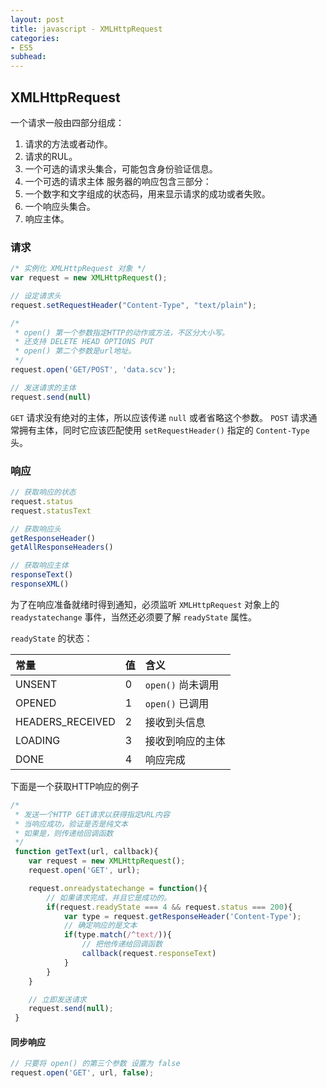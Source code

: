 ```yaml
---
layout: post
title: javascript - XMLHttpRequest
categories:
- ES5
subhead:
---
```


## XMLHttpRequest
一个请求一般由四部分组成：
1. 请求的方法或者动作。
2. 请求的RUL。
3. 一个可选的请求头集合，可能包含身份验证信息<!--break-->。
4. 一个可选的请求主体
服务器的响应包含三部分：
1. 一个数字和文字组成的状态码，用来显示请求的成功或者失败。
2. 一个响应头集合。
3. 响应主体。

### 请求

```js
/* 实例化 XMLHttpRequest 对象 */
var request = new XMLHttpRequest();

// 设定请求头
request.setRequestHeader("Content-Type", "text/plain");

/*
 * open() 第一个参数指定HTTP的动作或方法，不区分大小写。
 * 还支持 DELETE HEAD OPTIONS PUT
 * open() 第二个参数是url地址。
 */
request.open('GET/POST', 'data.scv');

// 发送请求的主体
request.send(null)
```

`GET` 请求没有绝对的主体，所以应该传递 `null` 或者省略这个参数。 `POST` 请求通常拥有主体，同时它应该匹配使用 `setRequestHeader()`
指定的 `Content-Type` 头。

### 响应

```js
// 获取响应的状态
request.status
request.statusText

// 获取响应头
getResponseHeader()
getAllResponseHeaders()

// 获取响应主体
responseText()
responseXML()
```

为了在响应准备就绪时得到通知，必须监听 `XMLHttpRequest` 对象上的 `readystatechange` 事件，当然还必须要了解 `readyState` 属性。

`readyState` 的状态：

| 常量               | 值     | 含义 |
|:----------------- |:--------|:---------------------|
| UNSENT            | 0       | `open()` 尚未调用 |
| OPENED            | 1       | `open()` 已调用 |
| HEADERS_RECEIVED  | 2       | 接收到头信息 |
| LOADING           | 3       | 接收到响应的主体 |
| DONE              | 4       | 响应完成|

下面是一个获取HTTP响应的例子
```js
/*
 * 发送一个HTTP GET请求以获得指定URL内容
 * 当响应成功，验证是否是纯文本
 * 如果是，则传递给回调函数
 */
 function getText(url, callback){
    var request = new XMLHttpRequest();
    request.open('GET', url);

    request.onreadystatechange = function(){
        // 如果请求完成，并且它是成功的。
        if(request.readyState === 4 && request.status === 200){
            var type = request.getResponseHeader('Content-Type');
            // 确定响应的是文本
            if(type.match(/^text/)){
                // 把他传递给回调函数
                callback(request.responseText)
            }
        }
    }

    // 立即发送请求
    request.send(null);
 }
```

#### 同步响应

```js
// 只要将 open() 的第三个参数 设置为 false
request.open('GET', url, false);
```
